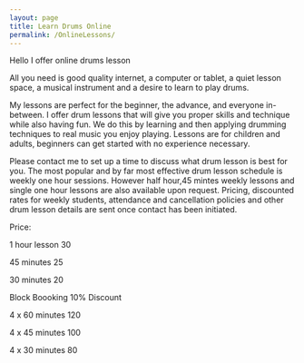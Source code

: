 ```yaml
---
layout: page
title: Learn Drums Online
permalink: /OnlineLessons/
---
```


Hello I offer online drums lesson

All you need is good quality internet, a computer or tablet, a quiet lesson space, a musical instrument and a desire to learn to play drums.

My lessons are perfect for the beginner, the advance, and everyone in-between. I offer drum lessons that will give you proper skills and technique while also having fun. We do this by learning and then applying drumming techniques to real music you enjoy playing.  Lessons are for children and adults, beginners can get started with no experience necessary.

Please contact me to set up a time to discuss what drum lesson is best for you. The most popular and by far most effective drum lesson schedule is weekly one hour sessions. However half hour,45 mintes weekly lessons and single one hour lessons are also available upon request. Pricing, discounted rates for weekly students, attendance and cancellation policies and other drum lesson details are sent once contact has been initiated. 

Price:

1 hour lesson 30

45 minutes 25

30 minutes 20

Block Boooking 10% Discount 

4 x 60 minutes 120			

4 x 45 minutes 100

4 x 30 minutes 80
